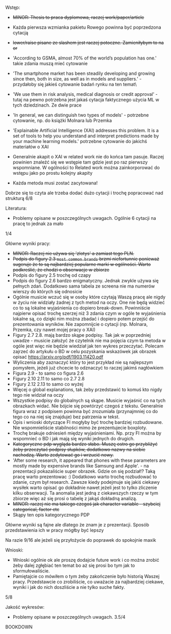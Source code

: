 
Wstęp: 
	
* ~~MINOR: Thesis to praca dyplomowa, raczej work/paper/article~~
* Każda pierwsza wzmianka pakietu Rowego powinna być poprzedzona cytacją
* ~~lower/raise pisane ze slashem jest raczej potoczne. Zamieniłybym to na or~~
* 'According to GSMA, almost 70% of the world’s population has one.' takie zdania muszą mieć cytowanie
* 'The smartphone market has been steadily developing and growing since then, both in size, as well as in models and suppliers.' - przydałoby się jakieś cytowanie badań rynku na ten temat\
* 'We use them in risk analysis, medical diagnosis or credit approval' - tutaj na pewno potrzebna jest jakaś cytacja faktycznego użycia ML w tych dziedzinach. Ze dwie prace 
* 'In general, we can distinguish two types of models' - potrzebne cytowanie, np. do książki Molnara lub Przemka
* 'Explainable Artificial Intelligence (XAI) addresses this problem. It is a set of tools to help you understand and interpret predictions made by your machine learning models.' potrzebne cytowanie do jakichś materiałów o XAI

* Generalnie akapit o XAI w related work nie do końca tam pasuje. Raczej powinien znaleźć się we wstępie tam gdzie jest po raz pierwszy wspomniane. W ogólności to Related work można zainkorporować do wstępu jako po prostu kolejny akapity
* Każda metoda musi zostać zacytowana!

Dobrze się to czyta ale trzeba dodać dużo cytacji i trochę popracować nad strukturą
6/8

Literatura:
	
* Problemy opisane w poszczególnych uwagach. Ogólnie 6 cytacji na pracę to jednak za mało

1/4 

Główne wyniki pracy:

* ~~MINOR: Raczej nie używa się 'zlotys' a zamiast tego PLN.~~
* ~~Podpis do figury 2.3 `most common brands` brzmi niefortunnie ponieważ sugeruje że to są najbardziej popularne marki w ogólności. Warto podkreślić, że chodzi o obserwacje w zbiorze~~
* Podpis do figury 2.5 trochę od czapy
* Podpis do figury 2.6 bardzo enigmatyczny. Jednak zwykle używa się pełnych zdań. Dodatkowo sama tabela ze screena nie ma numerów wierszy do których się odnosicie
* Ogólnie musicie wczuć się w osoby które czytają Waszą pracę ale nigdy w życiu nie widziały żadnej z tych metod na oczy. One nie będą widzieć co to są lokalne wyjaśnienia co dopiero break-down. Powinniście najpierw opisać trochę szerzej niż 3 zdania czym w ogóle te wyjaśnienia lokalne są, co dzięki nim można zbadać i dopiero potem przejść do prezentowania wyników. Nie zapomnijcie o cytacji (np. Molnara, Przemka, czy nawet mojej pracy o XAI)
* Figury 2.7 2.8. mają bardzo skąpe podpisy. Tak jak w poprzedniej uwadze - musicie założyć że czytelnik nie ma pojęcia czym ta metoda w ogóle jest więc nie będzie wiedział jak ten wykres przeczytać. Polecam zajrzeć do artykułu o BD w celu pozyskania wskazówek jak obrazek opisać https://arxiv.org/pdf/1903.11420.pdf
* Wyliczenia aby zaznaczyć który to jest przykład nie są najlepszym pomysłem, jeżeli już chcecie to odznaczyć to raczej jakimś nagłówkiem
* Figura 2.9 - to samo co figura 2.6
* Figury 2.10 2.11 to samo co 2.7 2.8
* Figury 2.12 2.13 to samo co wyżej
* Więcej o global explanations, tak żeby przedstawić to komuś kto nigdy tego nie widział na oczy
* Wszystkie podpisy do globalnych są skąpe. Musicie wyjaśnić co na tych obrazkach widać. Nie bójcie się powtórzyć czegoś z tekstu. Generalnie figura wraz z podpisem powinna być zrozumiała (przynajmniej co do tego co na niej się znajduje) bez patrzenia w tekst. 
* Opis i wnioski dotyczące FI mogłyby być trochę bardziej rozbudowane. Nie wspomnieliście stabilności mimo że prezentujecie boxploty.
* Trochę brakuje odniesień między wyjaśnieniami. Np. przy FI można by wspomnieć o BD i jak mają się wyniki jednych do drugich.
* ~~Kategoryczne pdp wygląda bardzo słabo. Muszę ostro go przybliżyć żeby przeczytać podpisy słupków, dodatkowo nazwy na siebie nachodzą. Warto zedytować go i wrzucić nowy.~~ 
* 'After some research, it appeared that phones with these parameters are mostly made by expensive brands like Samsung and Apple'. - na prezentacji pokazaliście super obrazek. Gdzie on się podział!? Taką pracę warto prezentowac :) Dodatkowo warto trochę rozbudować to zdanie, czym był research. Zawsze kiedy podejmuje się jakiś ciekawy wysiłek warto opisać go dokładnie nawet jeżeli jest to tylko zliczenie kilku obserwacji. Ta anomalia jest jedną z ciekawszych rzeczy w tym zbiorze więc aż się prosi o tabelę z jakąś dokładną analizą.
* ~~MINOR: raczej nie ma takiego czegoś jak character variable - szybciej categorical, factor etc~~
* Skąpy ten opis kategorycznego PDP

Główne wyniki są fajne ale dlatego że znam je z prezentacji. Sposób przedstawienia ich w pracy mógłby być lepszy

Na razie 9/16 ale jeżeli się przyłożycie do poprawek do spokojnie maxik 

Wnioski:

* Wnioski ogólnie ok ale proszę dodajcie future work i co można zrobić żeby dalej zgłębiać ten temat bo aż się prosi bo tym jak to sformułowaliście.
* Pamiętajcie co mówiłem o tym żeby zakończenie było historią Waszej pracy. Przedstawcie co zrobiliście, co uważacie za najbardziej ciekawe, wyniki i jak do nich doszliście a nie tylko suche fakty.

5/8 

Jakość wykresów:

* Problemy opisane w poszczególnych uwagach.
3.5/4

BOOKDOWN 
